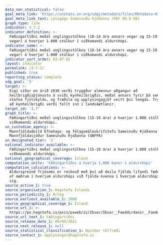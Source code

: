 ```yaml
---
data_non_statistical: false
goal_meta_link: 'https://unstats.un.org/sdgs/metadata/files/Metadata-03-07-02.pdf'
goal_meta_link_text: Lýsigögn Sameinuðu Þjóðanna (PDF 90.8 KB)
graph_type: line
indicator: 3.7.2
indicator_definition: >-
  Fæðingartíðni meðal unglingsstúlkna (10-14 ára annars vegar og 15-19 ára hins
  vegar) á hverjar 1.000 stúlkur í viðkomandi aldurshópi.
indicator_name: >-
  Fæðingartíðni meðal unglingsstúlkna (10-14 ára annars vegar og 15-19 ára hins
  vegar) á hverjar 1.000 stúlkur í viðkomandi aldurshópi.
indicator_sort_order: 03-07-02
layout: indicator
permalink: /3-7-2/
published: true
reporting_status: complete
sdg_goal: '3'
target: >-
  Eigi síðar en árið 2030 verði tryggður almennur aðgangur að
  heilbrigðisþjónustu á sviði kynheilbrigðis, meðal annars fyrir þá sem ætla að
  stofna fjölskyldu, og fræðsla og upplýsingagjöf veitt því tengdu. Tryggt verði
  að kynheilbrigði verði fellt inn í landsáætlanir.
target_id: '3.7'
graph_title: >-
  Fæðingartíðni meðal unglingsstúlkna (15-19 ára) á hverjar 1.000 stúlkur í
  viðkomandi aldurshópi.
un_custodian_agency: >-
  Mannfjöldadeild Efnahags- og félagsmálaskrifstofu Sameinuðu Þjóðanna (DESA)
  Mannfjöldasjóður Sameinuðu Þjóðanna (UNFPA)
un_designated_tier: '2'
national_indicator_available: >-
  Fæðingartíðni meðal unglingsstúlkna (15-19 ára) á hverjar 1.000 stúlkur í
  viðkomandi aldurshópi.
national_geographical_coverage: Ísland
computation_units: 'Fæðingartíðni á hverja 1,000 konur í aldurshópi'
computation_calculations: >-
  Aldursgreind frjósemi er reiknuð með því að deila fjölda lifandi fæddra barna
  af mæðrum í hverjum aldurshópi við fjölda kvenna í hverjum aldurshópi fyrir
  sig.
source_active_1: true
source_organisation_1: Hagstofa Íslands
source_periodicity_1: Árleg
source_earliest_available_1: 2000
source_geographical_coverage_1: Ísland
source_url_1: >-
  https://px.hagstofa.is/pxis/pxweb/is/Ibuar/Ibuar__Faeddirdanir__Faeddir__faedingar/MAN05201.px
source_url_text_1: Fæðingartíðni
source_release_date_1: 09/04/2021
source_next_release_1: null
source_statistical_classification_1: Opinber tölfræði
source_contact_1: upplysingar@hagstofa.is
---
```

